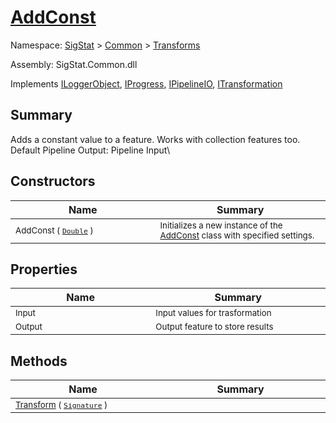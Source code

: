 # [AddConst](./AddConst.md)

Namespace: [SigStat]() > [Common](./../README.md) > [Transforms](./README.md)

Assembly: SigStat.Common.dll

Implements [ILoggerObject](./../ILoggerObject.md), [IProgress](./../Helpers/IProgress.md), [IPipelineIO](./../Pipeline/IPipelineIO.md), [ITransformation](./../ITransformation.md)

## Summary
Adds a constant value to a feature. Works with collection features too.  <br>Default Pipeline Output: Pipeline Input\

## Constructors

| Name<div><a href="#"><img width=400></a></div> | Summary<div><a href="#"><img width=475></a></div> | 
| --- | --- | 
| <sub>AddConst ( [`Double`](https://docs.microsoft.com/en-us/dotnet/api/System.Double) )</sub> | <sub>Initializes a new instance of the [AddConst](https://github.com/hargitomi97/sigstat/blob/master/docs/md/SigStat/Common/Transforms/AddConst.md) class with specified settings.</sub> | 


## Properties

| Name<div><a href="#"><img width=400></a></div> | Summary<div><a href="#"><img width=475></a></div> | 
| --- | --- | 
| <sub>Input</sub> | <sub>Input values for trasformation</sub> | 
| <sub>Output</sub> | <sub>Output feature to store results</sub> | 


## Methods

| Name<div><a href="#"><img width=400></a></div> | Summary<div><a href="#"><img width=475></a></div> | 
| --- | --- | 
| <sub>[Transform](./Methods/AddConst-100663605.md) ( [`Signature`](./../Signature.md) )</sub> | <sub></sub> | 


